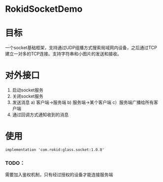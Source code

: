 # RokidSocketDemo

# 目标
一个socket基础框架，支持通过UDP组播方式搜索局域网内设备，之后通过TCP建立一对多的TCP连接。支持字符串和小图片的发送和接收。

# 对外接口
1. 启动socket服务
2. 关闭socket服务
3. 发送消息
  a) 客户端->服务端
  b) 服务端->某个客户端
  c）服务端广播给所有客户端
4. 通过回调方式通知收到的消息

# 使用

```
implementation 'com.rokid:glass.socket:1.0.0'
```


### TODO：
需要加入鉴权机制，只有经过授权的设备才能连接服务端

